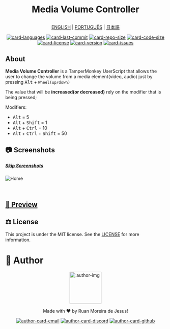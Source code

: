 <h1 align="center">

Media Volume Controller

</h1>

<div align="center">

[ENGLISH][lang-en]
|
[PORTUGUÊS][lang-pt]
|
[日本語][lang-jp]

</div>

<div align="center">

[![card-languages]][btn-null]
[![card-last-commit]][btn-null]
[![card-repo-size]][btn-null]
[![card-code-size]][btn-null]
[![card-license]][btn-goto-license]
[![card-version]][btn-goto-release]
[![card-issues]][btn-goto-issues]

</div>

## About <span id="id-about"/>

**Media Volume Controller** is a TamperMonkey UserScript that allows the user to
change the volume from a media element(video, audio) just by pressing <kbd>Alt</kbd> + `Wheel(up/down)`

The value that will be **increased(or decreased)** rely on the modifier that is
being pressed;

Modifiers:

- <kbd>Alt</kbd> = 5
- <kbd>Alt</kbd> + <kbd>Shift</kbd> = 1
- <kbd>Alt</kbd> + <kbd>Ctrl</kbd> = 10
- <kbd>Alt</kbd> + <kbd>Ctrl</kbd> + <kbd>Shift</kbd> = 50

## :camera: Screenshots <span id="id-looking"/>

##### [Skip Screenshots][btn-skip]

![Home]

<br/>

## [:eyes: Preview][btn-preview] <span id="id-preview"/>

## :balance_scale: License <span id="id-license"/>

This project is under the MIT license. See the [LICENSE][btn-license] for more information.

# :boy: Author <span id="id-author"/>

<div align="center">

  <p>
    <img
      alt="author-img"
      title="Ruan Moreira de Jesus"
      width="100"
      src="https://github.com/ruanmoreiraofc.png">
  </p>

  <!-- ![author-img] does not work with Github's default profile image -->

Made with :heart: by Ruan Moreira de Jesus!

[![author-card-email]][author-btn-email]
[![author-card-discord]][author-btn-discord]
[![author-card-github]][author-btn-github]

</div>

<!--
  ***---- VARIABLES ----***
-->

[btn-null]: #

<!-- *** AUTHOR *** -->

[author-img]: https://github.com/ruanmoreiraofc.png?size=100 'Ruan Moreira de Jesus'
[author-card-email]: https://img.shields.io/badge/Email--$?style=social&logo=microsoft-outlook
[author-card-discord]: https://img.shields.io/badge/Discord--$?style=social&logo=discord
[author-card-github]: https://img.shields.io/github/followers/ruanmoreiraofc?style=social
[author-btn-email]: mailto:ruanmoreiraofc@hotmail.com 'Get in touch!'
[author-btn-discord]: #RuanMoreiraOfc#7904 'RuanMoreiraOfc#7904'
[author-btn-github]: https://github.com/ruanmoreiraofc 'Github Profile'

<!-- *** LANGUAGES README *** -->

[lang-en]: #
[lang-pt]: #
[lang-jp]: #

<!-- *** INFO CARDS *** -->

[card-languages]: https://img.shields.io/github/languages/count/ruanmoreiraofc/media-volume-controller-userscript?style=for-the-badge&label=Languages
[card-last-commit]: https://img.shields.io/github/last-commit/ruanmoreiraofc/media-volume-controller-userscript?style=for-the-badge&label=Last%20Commit
[card-repo-size]: https://img.shields.io/github/repo-size/ruanmoreiraofc/media-volume-controller-userscript?style=for-the-badge&label=Repo%20Size
[card-code-size]: https://img.shields.io/github/languages/code-size/ruanmoreiraofc/media-volume-controller-userscript?style=for-the-badge&label=Code%20Size
[card-license]: https://img.shields.io/github/license/ruanmoreiraofc/media-volume-controller-userscript?style=for-the-badge&label=License
[card-version]: https://img.shields.io/github/release/ruanmoreiraofc/media-volume-controller-userscript?style=for-the-badge&label=Last%20Version
[card-issues]: https://img.shields.io/github/issues/ruanmoreiraofc/media-volume-controller-userscript?style=for-the-badge

<!-- *** MAIN BUTTONS *** -->

[btn-skip]: #id-preview
[btn-goto-license]: #id-license
[btn-goto-release]: https://github.com/ruanmoreiraofc/media-volume-controller-userscript/releases
[btn-goto-issues]: https://github.com/ruanmoreiraofc/media-volume-controller-userscript/issues?q=is%3Aopen
[btn-preview]: https://ruanmoreiraofc.github.io/media-volume-controller-userscript/#ask
[btn-license]: LICENSE

<!-- *** SCREENSHOTS *** -->

[home]: https://user-images.githubusercontent.com/36450847/152891337-92756876-88b8-417f-95fb-4fffc53b6cb5.png
